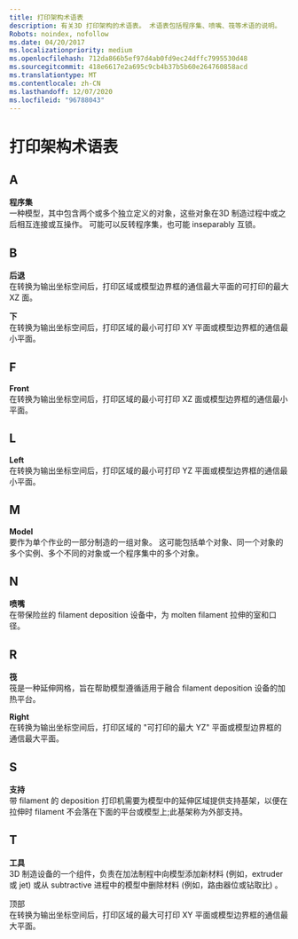 ```yaml
---
title: 打印架构术语表
description: 有关3D 打印架构的术语表。 术语表包括程序集、喷嘴、筏等术语的说明。
Robots: noindex, nofollow
ms.date: 04/20/2017
ms.localizationpriority: medium
ms.openlocfilehash: 712da866b5ef97d4ab0fd9ec24dffc7995530d48
ms.sourcegitcommit: 418e6617e2a695c9cb4b37b5b60e264760858acd
ms.translationtype: MT
ms.contentlocale: zh-CN
ms.lasthandoff: 12/07/2020
ms.locfileid: "96788043"
---
```

# <a name="print-schema-glossary"></a>打印架构术语表


## <a name="a"></a>A


**程序集**  
一种模型，其中包含两个或多个独立定义的对象，这些对象在3D 制造过程中或之后相互连接或互操作。 可能可以反转程序集，也可能 inseparably 互锁。

## <a name="b"></a>B


**后退**  
在转换为输出坐标空间后，打印区域或模型边界框的通信最大平面的可打印的最大 XZ 面。

**下**  
在转换为输出坐标空间后，打印区域的最小可打印 XY 平面或模型边界框的通信最小平面。

## <a name="f"></a>F


**Front**  
在转换为输出坐标空间后，打印区域的最小可打印 XZ 面或模型边界框的通信最小平面。

## <a name="l"></a>L


**Left**  
在转换为输出坐标空间后，打印区域的最小可打印 YZ 平面或模型边界框的通信最小平面。

## <a name="m"></a>M


**Model**  
要作为单个作业的一部分制造的一组对象。 这可能包括单个对象、同一个对象的多个实例、多个不同的对象或一个程序集中的多个对象。

## <a name="n"></a>N


**喷嘴**  
在带保险丝的 filament deposition 设备中，为 molten filament 拉伸的室和口径。

## <a name="r"></a>R


**筏**  
筏是一种延伸网格，旨在帮助模型遵循适用于融合 filament deposition 设备的加热平台。

**Right**  
在转换为输出坐标空间后，打印区域的 "可打印的最大 YZ" 平面或模型边界框的通信最大平面。

## <a name="s"></a>S


**支持**  
带 filament 的 deposition 打印机需要为模型中的延伸区域提供支持基架，以便在拉伸时 filament 不会落在下面的平台或模型上;此基架称为外部支持。

## <a name="t"></a>T


**工具**  
3D 制造设备的一个组件，负责在加法制程中向模型添加新材料 (例如，extruder 或 jet) 或从 subtractive 进程中的模型中删除材料 (例如，路由器位或钻取比) 。

顶部  
在转换为输出坐标空间后，打印区域的最大可打印 XY 平面或模型边界框的通信最大平面。






